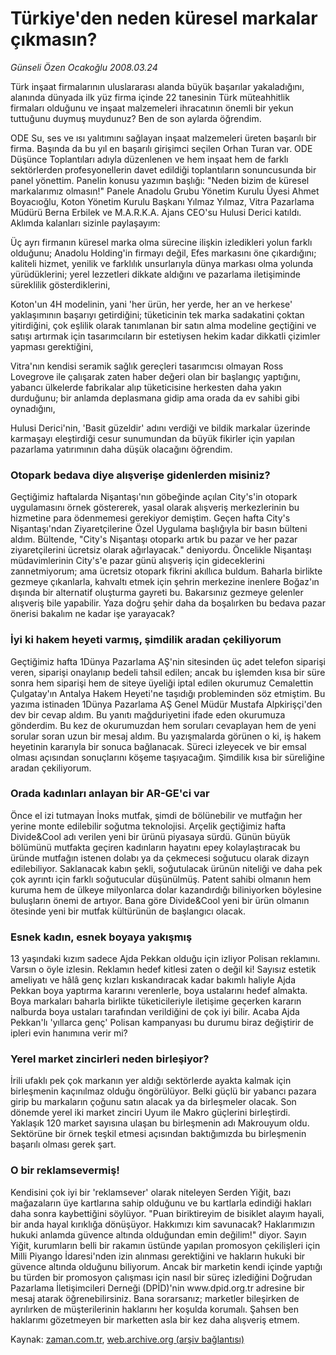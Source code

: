 # Türkiye'den neden küresel markalar çıkmasın?

*Günseli Özen Ocakoğlu 2008.03.24*

<tr><td class="metin" colspan="2" style="padding-top: 20px; padding-left: 5px; padding-right: 10px;">Türk inşaat firmalarının uluslararası alanda büyük başarılar yakaladığını, alanında dünyada ilk yüz firma içinde 22 tanesinin Türk müteahhitlik firmaları olduğunu ve inşaat malzemeleri ihracatının önemli bir yekun tuttuğunu duymuş muydunuz? Ben de son aylarda öğrendim.</td></tr><tr><td class="metin" colspan="2" style="padding-top: 20px; padding-left: 5px; padding-right: 10px;"><p>ODE Su, ses ve ısı yalıtımını sağlayan inşaat malzemeleri üreten başarılı bir firma. Başında da bu yıl en başarılı girişimci seçilen Orhan Turan var. ODE Düşünce Toplantıları adıyla düzenlenen ve hem inşaat hem de farklı sektörlerden profesyonellerin davet edildiği toplantıların sonuncusunda bir panel yönettim. Panelin konusu yazımın başlığı: "Neden bizim de küresel markalarımız olmasın!" Panele Anadolu Grubu Yönetim Kurulu Üyesi Ahmet Boyacıoğlu, Koton Yönetim Kurulu Başkanı Yılmaz Yılmaz, Vitra Pazarlama Müdürü Berna Erbilek ve M.A.R.K.A. Ajans CEO'su Hulusi Derici katıldı. Aklımda kalanları sizinle paylaşayım: 
<p> Üç ayrı firmanın küresel marka olma sürecine ilişkin izledikleri yolun farklı olduğunu; Anadolu Holding'in firmayı değil, Efes markasını öne çıkardığını; kaliteli hizmet, yenilik ve farklılık unsurlarıyla dünya markası olma yolunda yürüdüklerini; yerel lezzetleri dikkate aldığını ve pazarlama iletişiminde süreklilik gösterdiklerini,
<p> Koton'un 4H modelinin, yani 'her ürün, her yerde, her an ve herkese' yaklaşımının başarıyı getirdiğini; tüketicinin tek marka sadakatini çoktan yitirdiğini, çok eşlilik olarak tanımlanan bir satın alma modeline geçtiğini ve satışı artırmak için tasarımcıların bir estetiysen hekim kadar dikkatli çizimler yapması gerektiğini,
<p> Vitra'nın kendisi seramik sağlık gereçleri tasarımcısı olmayan Ross Lovegrove ile çalışarak zaten haber değeri olan bir başlangıç yaptığını, yabancı ülkelerde fabrikalar alıp tüketicisine herkesten daha yakın durduğunu; bir anlamda deplasmana gidip ama orada da ev sahibi gibi oynadığını,
<p> Hulusi Derici'nin, 'Basit güzeldir' adını verdiği ve bildik markalar üzerinde karmaşayı eleştirdiği cesur sunumundan da büyük fikirler için yapılan pazarlama yatırımının daha düşük olacağını öğrendim.
<h3>Otopark bedava diye alışverişe gidenlerden misiniz?
</h3>
<p>Geçtiğimiz haftalarda Nişantaşı'nın göbeğinde açılan City's'in otopark uygulamasını örnek göstererek, yasal olarak alışveriş merkezlerinin bu hizmetine para ödenmemesi gerekiyor demiştim. Geçen hafta City's Nişantaşı'ndan Ziyaretçilerine Özel Uygulama başlığıyla bir basın bülteni aldım. Bültende, "City's Nişantaşı otoparkı artık bu pazar ve her pazar ziyaretçilerini ücretsiz olarak ağırlayacak." deniyordu. Öncelikle Nişantaşı müdavimlerinin City's'e pazar günü alışveriş için gideceklerini zannetmiyorum; ama ücretsiz otopark fikrini akıllıca buldum. Baharla birlikte gezmeye çıkanlarla, kahvaltı etmek için şehrin merkezine inenlere Boğaz'ın dışında bir alternatif oluşturma gayreti bu. Bakarsınız gezmeye gelenler alışveriş bile yapabilir. Yaza doğru şehir daha da boşalırken bu bedava pazar önerisi bakalım ne kadar işe yarayacak?
<h3>İyi ki hakem heyeti varmış, şimdilik aradan çekiliyorum
</h3>
<p>Geçtiğimiz hafta 1Dünya Pazarlama AŞ'nin sitesinden üç adet telefon siparişi veren, siparişi onaylanıp bedeli tahsil edilen; ancak bu işlemden kısa bir süre sonra hem siparişi hem de siteye üyeliği iptal edilen okurumuz Cemalettin Çulgatay'ın Antalya Hakem Heyeti'ne taşıdığı probleminden söz etmiştim. Bu yazıma istinaden 1Dünya Pazarlama AŞ Genel Müdür Mustafa Alpkirişçi'den dev bir cevap aldım. Bu yanıtı mağduriyetini ifade eden okurumuza gönderdim. Bu kez de okurumuzdan hem soruları cevaplayan hem de yeni sorular soran uzun bir mesaj aldım. Bu yazışmalarda görünen o ki, iş hakem heyetinin kararıyla bir sonuca bağlanacak. Süreci izleyecek ve bir emsal olması açısından sonuçlarını köşeme taşıyacağım. Şimdilik kısa bir süreliğine aradan çekiliyorum.
<h3>Orada kadınları anlayan bir AR-GE'ci var </h3>
<p>Önce el izi tutmayan İnoks mutfak, şimdi de bölünebilir ve mutfağın her yerine monte edilebilir soğutma teknolojisi. Arçelik geçtiğimiz hafta Divide&amp;Cool adı verilen yeni bir ürünü piyasaya sürdü. Günün büyük bölümünü mutfakta geçiren kadınların hayatını epey kolaylaştıracak bu üründe mutfağın istenen dolabı ya da çekmecesi soğutucu olarak dizayn edilebiliyor. Saklanacak kabın şekli, soğutulacak ürünün niteliği ve daha pek çok ayrıntı için farklı soğutucular düşünülmüş. Patent sahibi olmanın hem kuruma hem de ülkeye milyonlarca dolar kazandırdığı biliniyorken böylesine buluşların önemi de artıyor. Bana göre Divide&amp;Cool yeni bir ürün olmanın ötesinde yeni bir mutfak kültürünün de başlangıcı olacak. 
<h3>Esnek kadın, esnek boyaya yakışmış
</h3>
<p>13 yaşındaki kızım sadece Ajda Pekkan olduğu için izliyor Polisan reklamını. Varsın o öyle izlesin. Reklamın hedef kitlesi zaten o değil ki! Sayısız estetik ameliyatı ve hâlâ genç kızları kıskandıracak kadar bakımlı haliyle Ajda Pekkan boya yaptırma kararını verenlerle, boya ustalarını hedef almakta. Boya markaları baharla birlikte tüketicileriyle iletişime geçerken kararın nalburda boya ustaları tarafından verildiğini de çok iyi bilir. Acaba Ajda Pekkan'lı 'yıllarca genç' Polisan kampanyası bu durumu biraz değiştirir de ipleri evin hanımına verir mi?
<h3>Yerel market zincirleri neden birleşiyor?
</h3>
<p>İrili ufaklı pek çok markanın yer aldığı sektörlerde ayakta kalmak için birleşmenin kaçınılmaz olduğu öngörülüyor. Belki güçlü bir yabancı pazara girip bu markaların çoğunu satın alacak ya da birleşmeler olacak. Son dönemde yerel iki market zinciri Uyum ile Makro güçlerini birleştirdi. Yaklaşık 120 market sayısına ulaşan bu birleşmenin adı Makrouyum oldu. Sektörüne bir örnek teşkil etmesi açısından baktığımızda bu birleşmenin başarılı olması gerek şart. 
<h3>O bir reklamsevermiş! </h3>
<p>Kendisini çok iyi bir 'reklamsever' olarak niteleyen Serden Yiğit, bazı mağazaların üye kartlarına sahip olduğunu ve bu kartlarla edindiği hakları daha sonra kaybettiğini söylüyor. "Puan biriktireyim de bisiklet alayım hayali, bir anda hayal kırıklığa dönüşüyor. Hakkımızı kim savunacak? Haklarımızın hukuki anlamda güvence altında olduğundan emin değilim!" diyor. Sayın Yiğit, kurumların belli bir rakamın üstünde yapılan promosyon çekilişleri için Milli Piyango İdaresi'nden izin alınması gerektiğini ve hakların hukuki bir güvence altında olduğunu biliyorum. Ancak bir marketin kendi içinde yaptığı bu türden bir promosyon çalışması için nasıl bir süreç izlediğini Doğrudan Pazarlama İletişimcileri Derneği (DPİD)'nin www.dpid.org.tr adresine bir mesaj atarak öğrenebilirsiniz. Bana sorarsanız; marketler bileşirken de ayrılırken de müşterilerinin haklarını her koşulda korumalı. Şahsen ben haklarımı gözetmeyen bir marketten asla bir kez daha alışveriş etmem.<br/></p></p></p></p></p></p></p></p></p></p></p></td></tr>

Kaynak: [zaman.com.tr](http://zaman.com.tr/yazar.do?yazino=668425), [web.archive.org (arşiv bağlantısı)](http://web.archive.org/web/20080509113837/http://www.zaman.com.tr:80/yazar.do?yazino=668425)
